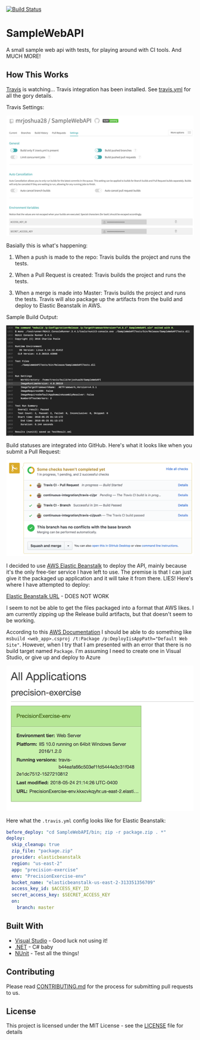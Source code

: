 [![Build Status](https://travis-ci.com/mrjoshua28/SampleWebAPI.svg?branch=master)](https://travis-ci.com/mrjoshua28/SampleWebAPI)

# SampleWebAPI

A small sample web api with tests, for playing around with CI tools. And MUCH MORE!

## How This Works

[Travis](https://www.travis-ci.com/) is watching... Travis integration has been installed. See [travis.yml](https://github.com/mrjoshua28/SampleWebAPI/blob/master/.travis.yml) for all the gory details.

Travis Settings:

![Travis Configuration](static/travis-settings.png)

Basially this is what's happening:

1. When a push is made to the repo: Travis builds the project and runs the tests.

2. When a Pull Request is created: Travis builds the project and runs the tests.

3. When a merge is made into Master: Travis builds the project and runs the tests. Travis will also package up the artifacts from the build and deploy to Elastic Beanstalk in AWS.

Sample Build Output:

![Travis Test Output](static/travis-test.png)

Build statuses are integrated into GitHub. Here's what it looks like when you submit a Pull Request:

![Build Status](static/merging.png)

I decided to use [AWS Elastic Beanstalk](https://aws.amazon.com/elasticbeanstalk/) to deploy the API, mainly because it's the only free-tier service I have left to use. The premise is that I can just give it the packaged up application and it will take it from there. LIES! Here's where I have attempted to deploy:

[Elastic Beanstalk URL](http://precisionexercise-env.kkxcvkqyhr.us-east-2.elasticbeanstalk.com/) - DOES NOT WORK

I seem to not be able to get the files packaged into a format that AWS likes. I am currently zipping up the Release build artifacts, but that doesn't seem to be working.

According to this [AWS Documentation](https://docs.aws.amazon.com/elasticbeanstalk/latest/dg/applications-sourcebundle.html#using-features.deployment.source.dotnet) I should be able to do something like `msbuild <web_app>.csproj /t:Package /p:DeployIisAppPath="Default Web Site"`. However, when I try that I am presented with an error that there is no build target named `Package`. I'm assuming I need to create one in Visual Studio, or give up and deploy to Azure

![Elastic Beanstalk Environment](static/aws-env.png)

Here what the `.travis.yml` config looks like for Elastic Beanstalk:

``` yaml
before_deploy: "cd SampleWebAPI/bin; zip -r package.zip . *"  
deploy:
  skip_cleanup: true
  zip_file: "package.zip"
  provider: elasticbeanstalk
  region: "us-east-2"  
  app: "precision-exercise"
  env: "PrecisionExercise-env"
  bucket_name: "elasticbeanstalk-us-east-2-313351356709"
  access_key_id: $ACCESS_KEY_ID
  secret_access_key: $SECRET_ACCESS_KEY
  on:
    branch: master
```

## Built With

* [Visual Studio](https://www.visualstudio.com/) - Good luck not using it!
* [.NET](https://www.microsoft.com/net/) - C# baby
* [NUnit](http://nunit.org/) - Test all the things!

## Contributing

Please read [CONTRIBUTING.md](https://github.com/mrjoshua28/SampleWebAPI/blob/master/CONTRIBUTING.md) for the process for submitting pull requests to us.

## License

This project is licensed under the MIT License - see the [LICENSE](LICENSE) file for details
